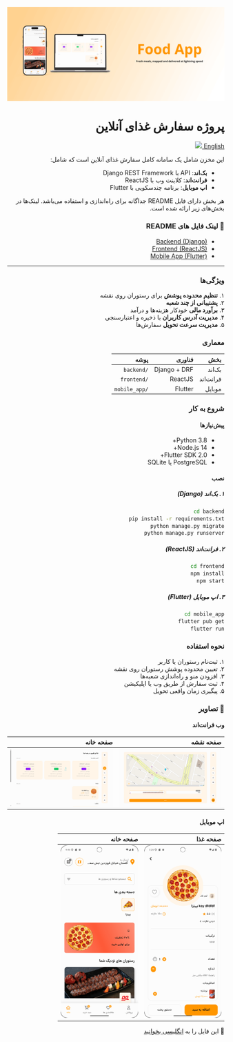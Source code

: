
![alt-text](mockups/banner.png "Header Card")

<div dir="rtl" style="text-align: right">

# پروژه سفارش غذای آنلاین
[English <img src="https://raw.githubusercontent.com/hjnilsson/country-flags/master/svg/us.svg" width="20"/>](README.md)

این مخزن شامل یک سامانه کامل سفارش غذای آنلاین است که شامل:

- **بک‌اند**: API با Django REST Framework  
- **فرانت‌اند**: کلاینت وب با ReactJS  
- **اپ موبایل**: برنامه چندسکویی با Flutter  

هر بخش دارای فایل README جداگانه برای راه‌اندازی و استفاده می‌باشد. لینک‌ها در بخش‌های زیر ارائه شده است.

### 🔗 لینک فایل های README
- [Backend (Django)](backend/README.md)
- [Frontend (ReactJS)](frontend/README.md)
- [Mobile App (Flutter)](mobile/README.md)

---

### ویژگی‌ها

۱. **تنظیم محدوده پوشش** برای رستوران روی نقشه  
۲. **پشتیبانی از چند شعبه**  
۳. **برآورد مالی** خودکار هزینه‌ها و درآمد  
۴. **مدیریت آدرس کاربران** با ذخیره و اعتبارسنجی  
۵. **مدیریت سرعت تحویل** سفارش‌ها  

### معماری

| بخش       | فناوری                  | پوشه           |
|-----------|-------------------------|----------------|
| بک‌اند    | Django + DRF            | `/backend`     |
| فرانت‌اند | ReactJS                 | `/frontend`    |
| موبایل    | Flutter                 | `/mobile_app`  |

### شروع به کار

#### پیش‌نیازها

- Python 3.8+  
- Node.js 14+  
- Flutter SDK 2.0+  
- PostgreSQL یا SQLite  

#### نصب

##### ۱. بک‌اند (Django)
```bash
cd backend
pip install -r requirements.txt
python manage.py migrate
python manage.py runserver
```

##### ۲. فرانت‌اند (ReactJS)
```bash
cd frontend
npm install
npm start
```

##### ۳. اپ موبایل (Flutter)
```bash
cd mobile_app
flutter pub get
flutter run
```

### نحوه استفاده

۱. ثبت‌نام رستوران یا کاربر  
۲. تعیین محدوده پوشش رستوران روی نقشه  
۳. افزودن منو و راه‌اندازی شعبه‌ها  
۴. ثبت سفارش از طریق وب یا اپلیکیشن  
۵. پیگیری زمان واقعی تحویل  

### 📸 تصاویر

#### وب فرانت‌اند
| صفحه نقشه                                                         | صفحه خانه                                                          |
|-------------------------------------------------------------------|--------------------------------------------------------------------|
| <img src="reactjs/screenshots/map_screen.png" style="width:100%"> | <img src="reactjs/screenshots/home_screen.png" style="width:100%"> |

#### اپ موبایل
| صفحه غذا                                                            | صفحه خانه                                                            |
|---------------------------------------------------------------------|----------------------------------------------------------------------|
| <img src="mobile/screenshots/food_screen.png" style="height:400px"> | <img src="mobile/screenshots/home_screen.png" style="height:400px;"> |  


📄 این فایل را به [انگلیسی بخوانید](README.md)

</div>
